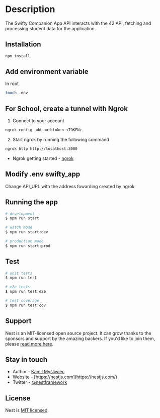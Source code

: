 
# Description

The Swifty Companion App API interacts with the 42 API, fetching and processing student data for the application.

## Installation

```bash
npm install
```

## Add environment variable

In root

```bash
touch .env
```

## For School, create a tunnel with Ngrok

1. Connect to your account

```bash
ngrok config add-authtoken <TOKEN>
```

2. Start ngrok by running the following command

```bash
ngrok http http://localhost:3000
```

- Ngrok getting started - [ngrok](https://ngrok.com/docs/getting-started/)

## Modify .env swifty_app

Change API_URL with the address fowarding created by ngrok

## Running the app

```bash
# development
$ npm run start

# watch mode
$ npm run start:dev

# production mode
$ npm run start:prod
```

## Test

```bash
# unit tests
$ npm run test

# e2e tests
$ npm run test:e2e

# test coverage
$ npm run test:cov
```

## Support

Nest is an MIT-licensed open source project. It can grow thanks to the sponsors and support by the amazing backers. If you'd like to join them, please [read more here](https://docs.nestjs.com/support).

## Stay in touch

- Author - [Kamil Myśliwiec](https://kamilmysliwiec.com)
- Website - [https://nestjs.com](https://nestjs.com/)
- Twitter - [@nestframework](https://twitter.com/nestframework)

## License

Nest is [MIT licensed](LICENSE).

